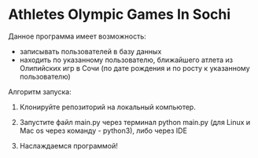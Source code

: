 # Athletes Olympic Games In Sochi

Данное программа имеет возможность:
  - записывать пользователей в базу данных
  - находить по указанному пользователю, ближайшего атлета из Олипийских игр в Сочи (по дате рождения и по росту к указанному пользователю)

Алгоритм запуска:

  1. Клонируйте репозиторий на локальный компьютер.</br>
  
  2. Запустите файл main.py через терминал python main.py (для Linux и Mac os через команду - python3), либо через IDE</br>
  
  3. Наслаждаемся программой!</br>
